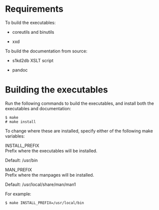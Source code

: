 Requirements
============

To build the executables:

-   coreutils and binutils

-   xxd

To build the documentation from source:

-   s1kd2db XSLT script

-   pandoc

Building the executables
========================

Run the following commands to build the executables, and install both the executables and documentation:

    $ make
    # make install

To change where these are installed, specify either of the following make variables:

INSTALL\_PREFIX  
Prefix where the executables will be installed.

Default: /usr/bin

MAN\_PREFIX  
Prefix where the manpages will be installed.

Default: /usr/local/share/man/man1

For example:

    $ make INSTALL_PREFIX=/usr/local/bin
